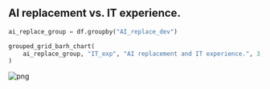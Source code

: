 ## AI replacement vs. IT experience.

```python
ai_replace_group = df.groupby("AI_replace_dev")
```

```python
grouped_grid_barh_chart(
    ai_replace_group, "IT_exp", "AI replacement and IT experience.", 3, 1, "black", 9
)
```

![png](output_46_0.png)
